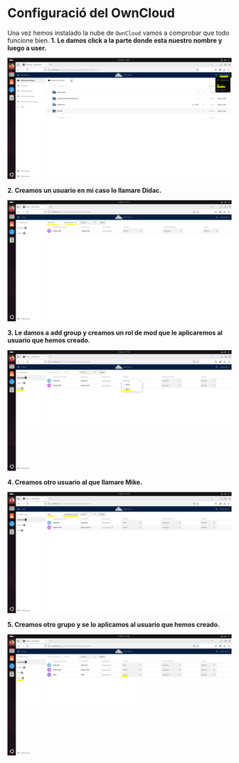 # Configuració del OwnCloud
Una vez hemos instalado la nube de `OwnCloud` vamos a comprobar que todo funcione bien.
**1. Le damos click a la parte donde esta nuestro nombre y luego a user.**
   
 ![OwnCloud](ConfigOwn.jpg)
 
**2. Creamos un usuario en mi caso lo llamare Didac.**
   
 ![OwnCloud](1ConfigOwn.jpg)
 
**3. Le damos a add group y creamos un rol de mod que le aplicaremos al usuario que hemos creado.**

 ![OwnCloud](2ConfigOwn.jpg)
 
**4. Creamos otro usuario al que llamare Mike.**
   
 ![OwnCloud](3ConfigOwn.jpg)
 
**5. Creamos otro grupo y se lo aplicamos al usuario que hemos creado.**

 ![OwnCloud](4ConfigOwn.jpg)
